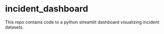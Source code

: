 # incident_dashboard
This repo contains code to a python streamlit dashboard visualizing incident datasets.
